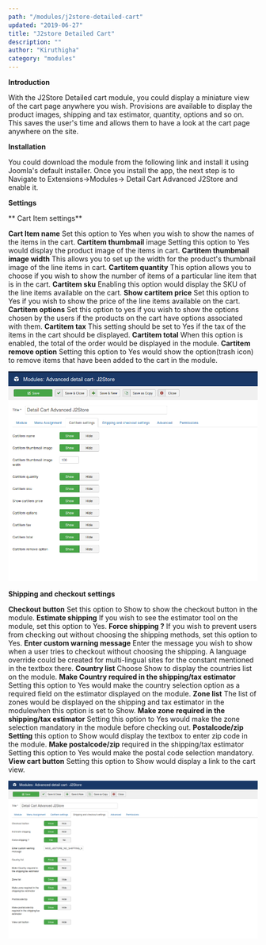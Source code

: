 ```yaml
---
path: "/modules/j2store-detailed-cart"
updated: "2019-06-27"
title: "J2store Detailed Cart"
description: ""
author: "Kiruthigha"
category: "modules"
---
```


**Introduction**

With the J2Store Detailed cart module, you could display a miniature view of the cart page anywhere you wish. Provisions are available to display the product images, shipping and tax estimator, quantity, options and so on.
This saves the user's time and allows them to have a look at the cart page anywhere on the site.

**Installation**

You could download the module from the following link and install it using Joomla's default installer.
Once you install the app, the next step is to Navigate to Extensions->Modules->	Detail Cart Advanced J2Store and enable it.

**Settings**

** Cart Item settings**

**Cart Item name**  Set this option to Yes when you wish to show the names of the items in the cart.
**Cartitem thumbmail** image Setting this option to Yes would display the product image of the items in cart.
**Cartitem thumbmail image width**  This allows you to set up the width for the product's thumbnail image of the line items in cart.
**Cartitem quantity** This option allows you to choose if you wish to show the number of items of a particular line item that is in the cart.
**Cartitem sku**  Enabling this option would display the SKU of the line items available on the cart.
**Show cartitem price** Set this option to Yes if you wish to show the price of the line items available on the cart.
**Cartitem options** Set this option to yes if you wish to show the options chosen by the users if the products on the cart have options associated with them.
**Cartitem tax** This setting should be set to Yes if the tax of the items in the cart should be displayed.
**Cartitem total** When this option is enabled, the total of the order would be displayed in the module.
**Cartitem remove option** Setting this option to Yes would show the option(trash icon) to remove items that have been added to the cart in the module.

![](https://raw.githubusercontent.com/j2store/doc-images/master//modules/j2store-detailed-cart/jdc01.png)

**Shipping and checkout settings** 

**Checkout button** Set this option to Show to show the checkout button  in the module.
**Estimate shipping** If you wish to see the estimator tool on the module, set this option to Yes.
**Force shipping ?** If you wish to prevent users from checking out without choosing the shipping methods, set this option to Yes.
**Enter custom warning message** Enter the message you wish to show when a user tries to checkout without choosing the shipping. A language override could be created for multi-lingual sites for the constant mentioned in the textbox there.
**Country list** Choose Show to display the countries list on the module.
**Make Country required in the shipping/tax estimator**  Setting this option to Yes would make the country selection option as a required field on the estimator displayed on the module.
**Zone list** The list of zones would be displayed on the shipping and tax estimator in the modulewhen this option is set to Show. 
**Make zone required in the shipping/tax estimator** Setting this option to Yes would make the zone selection mandatory in the module before checking out.
**Postalcode/zip Setting** this option to Show would display the textbox to enter zip code in the module.
**Make postalcode/zip** required in the shipping/tax estimator Setting this option to Yes would make the postal code selection mandatory.
**View cart button** Setting this option to Show would display a link to the cart view.


![](https://raw.githubusercontent.com/j2store/doc-images/master//modules/j2store-detailed-cart/jdc02.png)
